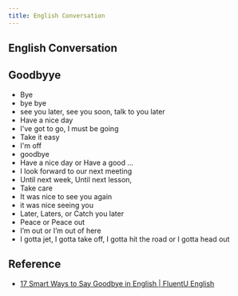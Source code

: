 ```yaml
---
title: English Conversation
---
```


## English Conversation


## Goodbyye
* Bye
* bye bye
* see you later, see you soon, talk to you later
* Have a nice day
* I've got to go, I must be going
* Take it easy
* I'm off
* goodbye
* Have a nice day or Have a good ...
* I look forward to our next meeting
* Until next week, Until next lesson,
* Take care
* It was nice to see you again
* it was nice seeing you
* Later, Laters, or Catch you later
* Peace or Peace out
* I’m out or I’m out of here
* I gotta jet, I gotta take off, I gotta hit the road or I gotta head out

## Reference
* [17 Smart Ways to Say Goodbye in English \| FluentU English](https://www.fluentu.com/blog/english/say-goodbye-english/)
